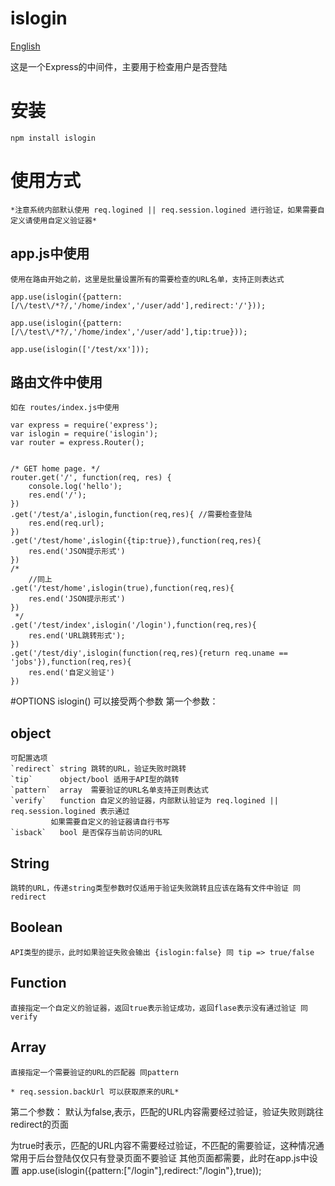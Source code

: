 islogin
=======

[English](https://github.com/skipify/islogin/blob/master/README.md)    

这是一个Express的中间件，主要用于检查用户是否登陆

# 安装
	npm install islogin    
# 使用方式
	*注意系统内部默认使用 req.logined || req.session.logined 进行验证，如果需要自定义请使用自定义验证器*

## app.js中使用
	使用在路由开始之前，这里是批量设置所有的需要检查的URL名单，支持正则表达式

	app.use(islogin({pattern:[/\/test\/*?/,'/home/index','/user/add'],redirect:'/'}));

	app.use(islogin({pattern:[/\/test\/*?/,'/home/index','/user/add'],tip:true}));

	app.use(islogin(['/test/xx']));

## 路由文件中使用
	如在 routes/index.js中使用

	var express = require('express');
	var islogin = require('islogin');
	var router = express.Router();


	/* GET home page. */
	router.get('/', function(req, res) {
		console.log('hello');
	 	res.end('/');
	})
	.get('/test/a',islogin,function(req,res){ //需要检查登陆
		res.end(req.url);
	})
	.get('/test/home',islogin({tip:true}),function(req,res){
		res.end('JSON提示形式')
	})
	/*
		//同上
	.get('/test/home',islogin(true),function(req,res){
		res.end('JSON提示形式')
	})
	 */
	.get('/test/index',islogin('/login'),function(req,res){
		res.end('URL跳转形式');
	})
	.get('/test/diy',islogin(function(req,res){return req.uname == 'jobs'}),function(req,res){
		res.end('自定义验证')
	})

#OPTIONS
islogin() 可以接受两个参数
第一个参数：

## object
	可配置选项  
	`redirect` string 跳转的URL，验证失败时跳转
	`tip`      object/bool 适用于API型的跳转
	`pattern`  array  需要验证的URL名单支持正则表达式
	`verify`   function 自定义的验证器，内部默认验证为 req.logined || req.session.logined 表示通过
			 如果需要自定义的验证器请自行书写 
	`isback`   bool 是否保存当前访问的URL
## String
	跳转的URL，传递string类型参数时仅适用于验证失败跳转且应该在路有文件中验证 同 redirect
## Boolean
	API类型的提示，此时如果验证失败会输出 {islogin:false} 同 tip => true/false
## Function
	直接指定一个自定义的验证器，返回true表示验证成功，返回flase表示没有通过验证 同verify
## Array
	直接指定一个需要验证的URL的匹配器 同pattern

	* req.session.backUrl 可以获取原来的URL*

第二个参数：
默认为false,表示，匹配的URL内容需要经过验证，验证失败则跳往redirect的页面

为true时表示，匹配的URL内容不需要经过验证，不匹配的需要验证，这种情况通常用于后台登陆仅仅只有登录页面不要验证
			其他页面都需要，此时在app.js中设置 app.use(islogin({pattern:["/login"],redirect:"/login"},true));